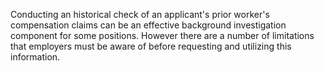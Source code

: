 Conducting an historical check of an applicant's prior worker's compensation claims can be an effective background investigation component for some positions. However there are a number of limitations that employers must be aware of before requesting and utilizing this information. 
